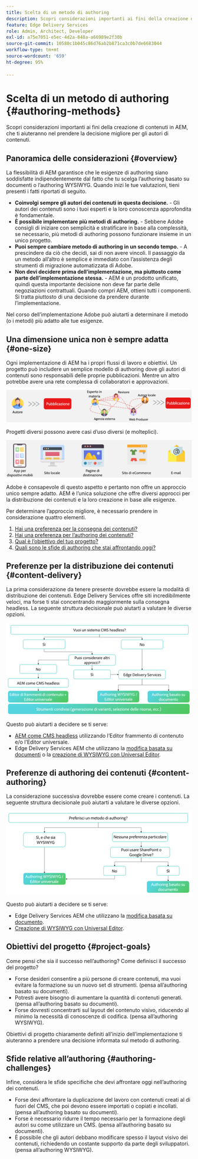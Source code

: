```yaml
---
title: Scelta di un metodo di authoring
description: Scopri considerazioni importanti ai fini della creazione di contenuti in AEM, che ti aiuteranno nel prendere la decisione migliore per gli autori di contenuti.
feature: Edge Delivery Services
role: Admin, Architect, Developer
exl-id: a75e7051-e5ec-4d2a-848a-a66989e2f30b
source-git-commit: 10580c1b045c86d76ab2b871ca3c0b7de6683044
workflow-type: tm+mt
source-wordcount: '659'
ht-degree: 95%

---
```


# Scelta di un metodo di authoring {#authoring-methods}

Scopri considerazioni importanti ai fini della creazione di contenuti in AEM, che ti aiuteranno nel prendere la decisione migliore per gli autori di contenuti.

## Panoramica delle considerazioni {#overview}

La flessibilità di AEM garantisce che le esigenze di authoring siano soddisfatte indipendentemente dal fatto che tu scelga l’authoring basato su documenti o l’authoring WYSIWYG. Quando inizi le tue valutazioni, tieni presenti i fatti riportati di seguito.

* **Coinvolgi sempre gli autori dei contenuti in questa decisione.** - Gli autori dei contenuti sono i tuoi esperti e la loro conoscenza approfondita è fondamentale.
* **È possibile implementare più metodi di authoring.** - Sebbene Adobe consigli di iniziare con semplicità e stratificare in base alla complessità, se necessario, più metodi di authoring possono funzionare insieme in un unico progetto.
* **Puoi sempre cambiare metodo di authoring in un secondo tempo.** - A prescindere da ciò che decidi, sai di non avere vincoli. Il passaggio da un metodo all’altro è semplice e immediato con l’assistenza degli strumenti di migrazione automatizzata di Adobe.
* **Non devi decidere prima dell’implementazione, ma piuttosto come parte dell’implementazione stessa.** - AEM è un prodotto unificato, quindi questa importante decisione non deve far parte delle negoziazioni contrattuali. Quando compri AEM, ottieni tutti i componenti. Si tratta piuttosto di una decisione da prendere durante l’implementazione.

Nel corso dell’implementazione Adobe può aiutarti a determinare il metodo (o i metodi) più adatto alle tue esigenze.

## Una dimensione unica non è sempre adatta {#one-size}

Ogni implementazione di AEM ha i propri flussi di lavoro e obiettivi. Un progetto può includere un semplice modello di authoring dove gli autori di contenuti sono responsabili delle proprie pubblicazioni. Mentre un altro potrebbe avere una rete complessa di collaboratori e approvazioni.

![Flussi di lavoro di authoring diversi](assets/authoring-workflows.png)

Progetti diversi possono avere casi d’uso diversi (e molteplici).

![Casi d’uso](assets/use-cases.png)

Adobe è consapevole di questo aspetto e pertanto non offre un approccio unico sempre adatto. AEM è l’unica soluzione che offre diversi approcci per la distribuzione dei contenuti e la loro creazione in base alle esigenze.

Per determinare l’approccio migliore, è necessario prendere in considerazione quattro elementi.

1. [Hai una preferenza per la consegna dei contenuti?](#content-delivery)
1. [Hai una preferenza per l’authoring dei contenuti?](#content-authoring)
1. [Qual è l’obiettivo del tuo progetto?](#project-goals)
1. [Quali sono le sfide di authoring che stai affrontando oggi?](#authoring-challenges)

## Preferenze per la distribuzione dei contenuti {#content-delivery}

La prima considerazione da tenere presente dovrebbe essere la modalità di distribuzione dei contenuti. Edge Delivery Services offre siti incredibilmente veloci, ma forse ti stai concentrando maggiormente sulla consegna headless. La seguente struttura decisionale può aiutarti a valutare le diverse opzioni.

![Struttura decisionale per la consegna dei contenuti](assets/content-delivery-decision-tree.png)

Questo può aiutarti a decidere se ti serve:

* [AEM come CMS headless](/help/headless/introduction.md) utilizzando l’Editor frammento di contenuto e/o l’Editor universale.
* Edge Delivery Services AEM che utilizzano la [modifica basata su documenti](/help/edge/docs/authoring.md) o la [creazione di WYSIWYG con Universal Editor](/help/edge/wysiwyg-authoring/authoring.md).

## Preferenze di authoring dei contenuti {#content-authoring}

La considerazione successiva dovrebbe essere come creare i contenuti. La seguente struttura decisionale può aiutarti a valutare le diverse opzioni.

![Struttura decisionale per l’authoring dei contenuti](assets/content-authoring-decision-tree.png)

Questo può aiutarti a decidere se ti serve:

* Edge Delivery Services AEM che utilizzano la [modifica basata su documento](/help/edge/docs/authoring.md).
* [Creazione di WYSIWYG con Universal Editor](/help/edge/wysiwyg-authoring/authoring.md).

## Obiettivi del progetto {#project-goals}

Come pensi che sia il successo nell’authoring? Come definisci il successo del progetto?

* Forse desideri consentire a più persone di creare contenuti, ma vuoi evitare la formazione su un nuovo set di strumenti. (pensa all’authoring basato su documenti).
* Potresti avere bisogno di aumentare la quantità di contenuti generati. (pensa all’authoring basato su documenti).
* Forse dovresti concentrarti sul layout del contenuto visivo, riducendo al minimo la necessità di conoscenze di codifica. (pensa all’authoring WYSIWYG).

Obiettivi di progetto chiaramente definiti all’inizio dell’implementazione ti aiuteranno a prendere una decisione informata sul metodo di authoring.

## Sfide relative all’authoring {#authoring-challenges}

Infine, considera le sfide specifiche che devi affrontare oggi nell’authoring dei contenuti.

* Forse devi affrontare la duplicazione del lavoro con contenuti creati al di fuori del CMS, che poi devono essere importati o copiati e incollati. (pensa all’authoring basato su documenti).
* Forse è necessario ridurre il tempo necessario per la formazione degli autori su come utilizzare un CMS. (pensa all’authoring basato su documenti).
* È possibile che gli autori debbano modificare spesso il layout visivo dei contenuti, richiedendo un costante supporto da parte degli sviluppatori. (pensa all’authoring WYSIWYG).
